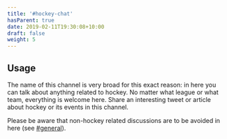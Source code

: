```yaml
---
title: '#hockey-chat'
hasParent: true
date: 2019-02-11T19:30:08+10:00
draft: false
weight: 5
---
```


## Usage

The name of this channel is very broad for this exact reason: in here you can talk about anything related to hockey. No matter what league or what team, everything is welcome here. Share an interesting tweet or article about hockey or its events in this channel.

Please be aware that non-hockey related discussions are to be avoided in here (see [#general](../channels/general)).